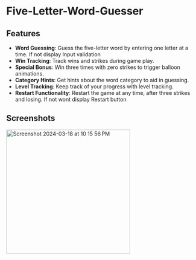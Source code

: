 # Five-Letter-Word-Guesser

## Features
- **Word Guessing**: Guess the five-letter word by entering one letter at a time. If not display Input validation
- **Win Tracking**: Track wins and strikes during game play.
- **Special Bonus**: Win three times with zero strikes to trigger balloon animations.
- **Category Hints**: Get hints about the word category to aid in guessing.
- **Level Tracking**: Keep track of your progress with level tracking.
- **Restart Functionality**: Restart the game at any time, after three strikes and losing. If not wont display Restart button 

## Screenshots
<img width="328" alt="Screenshot 2024-03-18 at 10 15 56 PM" src="https://github.com/B7-9414/Five-Letter-Word-Guesser/assets/40012781/53329bb6-9d41-4cc9-b37c-eb03ea42a6f0">
